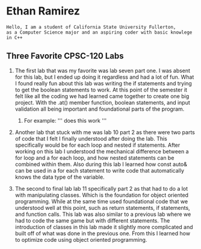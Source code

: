 # Ethan Ramirez

    Hello, I am a student of California State University Fullerton,
    as a Computer Science major and an aspiring coder with basic knowlege in C++

##  Three Favorite CPSC-120 Labs


1. The first lab that was my favorite was lab seven part one. I was absent for this lab, but I ended up doing it regardless and had a lot of fun. What I found really fun about this lab was writing the if statements and trying to get the boolean statements to work. At this point of the semester it felt like all the coding we had learned came together to create one big project. With the
.at() member function, boolean statements, and input validation all being important and foundational parts of the program.
    1. For example:
    '''
    does this work
    '''


2. Another lab that stuck with me was lab 10 part 2 as there were two parts of code that I felt I finally understood after doing the lab. This specifically would be for each loop and nested if statements. After working on this lab I understood the mechanical difference between a for loop and a for each loop, and how nested statements can be combined within them. Also during this lab I learned how const auto& can be used in a for each statement to write code that automatically knows the data type of the variable. 


3. The second to final lab lab 11 specifically part 2 as that had to do a lot with manipulating classes. Which is the foundation for object oriented programming. While at the same time used foundational code that we understood well at this point, such as return statements, if statements, and function calls. This lab was also similar to a previous lab where we had to code the same game but with different statements. The introduction of classes in this lab made it slightly more complicated and built off of what was done in the previous one. From this I learned how to optimize code using object oriented programming. 
